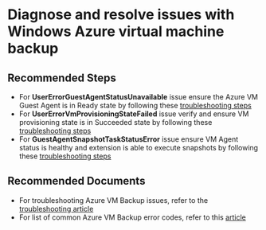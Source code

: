 <properties
	pageTitle="Diagnose and resolve issues with Windows Azure virtual machine backup"
	description="Diagnose and resolve issues with Windows Azure virtual machine backup"
	service="microsoft.recoveryservices"
	resource="vaults"
	authors="srinathv"
	ms.author="srinathv"
	displayOrder="2"
	selfHelpType="generic"
	supportTopicIds="32553277"
	resourceTags=""
	productPesIds="15207"
	cloudEnvironments="public, fairfax, usnat, ussec"
	articleId="79088548-2aa6-44f1-8f3c-25df1e8e92bf"
	ownershipId="StorageMediaEdge_Backup"
/>

# Diagnose and resolve issues with Windows Azure virtual machine backup

## **Recommended Steps**
- For **UserErrorGuestAgentStatusUnavailable** issue ensure the Azure VM Guest Agent is in Ready state by following these [troubleshooting steps](https://go.microsoft.com/fwlink/?linkid=2107408) <br>
- For **UserErrorVmProvisioningStateFailed** issue verify and ensure VM provisioning state is in Succeeded state by following these [troubleshooting steps](https://go.microsoft.com/fwlink/?linkid=2112897) <br>
- For **GuestAgentSnapshotTaskStatusError** issue ensure VM Agent status is healthy and extension is able to execute snapshots by following these [troubleshooting steps](https://go.microsoft.com/fwlink/?linkid=2112898) <br>

## **Recommended Documents**
- For troubleshooting Azure VM Backup issues, refer to the [troubleshooting article](https://go.microsoft.com/fwlink/?linkid=2113100)
- For list of common Azure VM Backup error codes, refer to this [article](https://go.microsoft.com/fwlink/?linkid=2112917)


